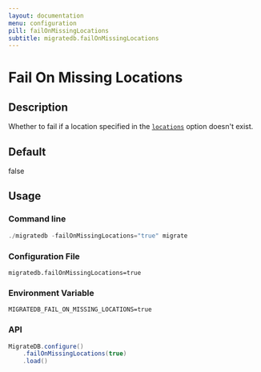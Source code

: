 ```yaml
---
layout: documentation
menu: configuration
pill: failOnMissingLocations
subtitle: migratedb.failOnMissingLocations
---
```


# Fail On Missing Locations

## Description

Whether to fail if a location specified in the [`locations`](/migratedb/documentation/configuration/parameters/locations) option
doesn't exist.

## Default

false

## Usage

### Command line

```powershell
./migratedb -failOnMissingLocations="true" migrate
```

### Configuration File

```properties
migratedb.failOnMissingLocations=true
```

### Environment Variable

```properties
MIGRATEDB_FAIL_ON_MISSING_LOCATIONS=true
```

### API

```java
MigrateDB.configure()
    .failOnMissingLocations(true)
    .load()
```
